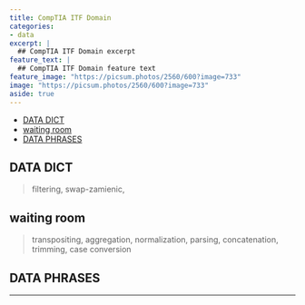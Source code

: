 ```yaml
---
title: CompTIA ITF Domain
categories:
- data
excerpt: |
  ## CompTIA ITF Domain excerpt
feature_text: |  
  ## CompTIA ITF Domain feature text
feature_image: "https://picsum.photos/2560/600?image=733"
image: "https://picsum.photos/2560/600?image=733"
aside: true
---
```


- [DATA DICT](#data-dict)
- [waiting room](#waiting-room)
- [DATA PHRASES](#data-phrases)

## DATA DICT

> filtering, swap-zamienic,

## waiting room  

> transpositing, aggregation, normalization, parsing, concatenation, trimming, case conversion

## DATA PHRASES

---
